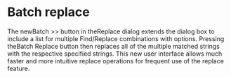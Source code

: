 # Batch replace

The newBatch >> button in theReplace dialog extends the dialog box to include a list for multiple Find/Replace combinations with options. Pressing theBatch Replace button then replaces all of the multiple matched strings with the respective specified strings. This new user interface allows much faster and more intuitive replace operations
for frequent use of the replace feature.
